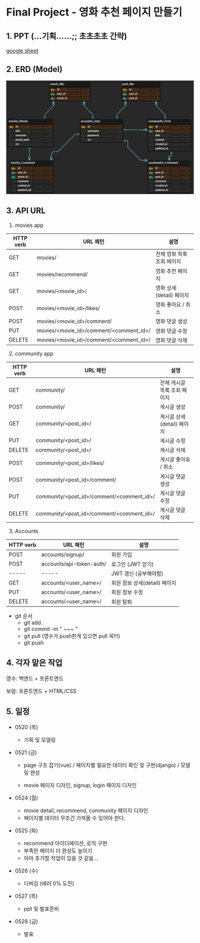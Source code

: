 # Final Project - 영화 추천 페이지 만들기



## 1. PPT (...기획......;; 초초초초 간략)

[google sheet](https://docs.google.com/presentation/d/1RvIF_9Ck6xDtpFSgp0mAvlZCa06VRVh04FstW-k7dxQ/edit?ts=60a36d48#slide=id.gd9446e4414_1_14)



## 2. ERD (Model)

![image-20210520211252198](README.assets/image-20210520211252198.png)







## 3. API URL

1. movies app

| HTTP verb | URL 패턴                                | 설명                       |
| --------- | --------------------------------------- | -------------------------- |
| GET       | movies/                                 | 전체 영화 목록 조회 페이지 |
| GET       | movies/recommend/                       | 영화 추천 페이지           |
| GET       | movies/<movie_id>/                      | 영화 상세(detail) 페이지   |
| POST      | movies/<movie_id>/likes/                | 영화 좋아요 / 취소         |
| POST      | movies/<movie_id>/comment/              | 영화 댓글 생성             |
| PUT       | movies/<movie_id>/comment/<comment_id>/ | 영화 댓글 수정             |
| DELETE    | movies/<movie_id>/comment/<comment_id>/ | 영화 댓글 삭제             |



2. community app

| HTTP verb | URL 패턴                                  | 설명                         |
| --------- | ----------------------------------------- | ---------------------------- |
| GET       | community/                                | 전체 게시글 목록 조회 페이지 |
| POST      | community/                                | 게시글 생성                  |
| GET       | community/<post_id>/                      | 게시글 상세(detail) 페이지   |
| PUT       | community/<post_id>/                      | 게시글 수정                  |
| DELETE    | community/<post_id>/                      | 게시글 삭제                  |
| POST      | community/<post_id>/likes/                | 게시글 좋아요 / 취소         |
| POST      | community/<post_id>/comment/              | 게시글 댓글 생성             |
| PUT       | community/<post_id>/comment/<comment_id>/ | 게시글 댓글 수정             |
| DELETE    | community/<post_id>/comment/<comment_id>/ | 게시글 댓글 삭제             |



3. Accounts

| HTTP verb | URL 패턴                 | 설명                          |
| --------- | ------------------------ | ----------------------------- |
| POST      | accounts/signup/         | 회원 가입                     |
| POST      | accounts/api-token-auth/ | 로그인 (JWT 얻기)             |
| -----     | -----                    | JWT 갱신 (공부해야함)         |
| GET       | accounts/<user_name>/    | 회원 정보 상세(detail) 페이지 |
| PUT       | accounts/<user_name>/    | 회원 정보 수정                |
| DELETE    | accounts/<user_name>/    | 회원 탈퇴                     |



- git 순서
  - git add .
  - git commit -m " ~~~ "
  - git pull (영수가 push한게 있으면 pull 꼭!!!)
  - git push



## 4. 각자 맡은 작업

영수: 백엔드 + 프론트엔드

보람: 프론트엔드 + HTML/CSS



## 5. 일정

- 0520 (목)

  - 기획 및 모델링 

- 0521 (금)

  - page 구조 잡기(vue) / 페이지별 필요한 데이터 확인 및 구현(django) / 모델링 완성

  - movie 페이지 디자인, signup, login 페이지 디자인

- 0524 (월)

  - movie detail, recommend, community 페이지 디자인
  - 페이지별 데이터 무조건 가져올 수 있어야 한다.

- 0525 (화)

  - recommend 아이디에이션, 로직 구현
  - 부족한 페이지 더 완성도 높이기
  - 아마 추가할 작업이 있을 것 같음...

- 0526 (수)

  - 디버깅 (에러 0% 도전)

- 0527 (목)

  - ppt 및 발표준비

- 0528 (금)

  - 발표

